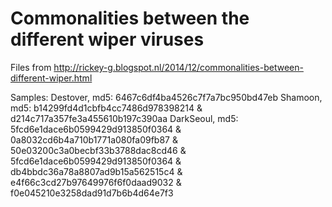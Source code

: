 # Commonalities between the different wiper viruses

Files from http://rickey-g.blogspot.nl/2014/12/commonalities-between-different-wiper.html



Samples:
Destover, md5: 6467c6df4ba4526c7f7a7bc950bd47eb
Shamoon, md5: b14299fd4d1cbfb4cc7486d978398214 & d214c717a357fe3a455610b197c390aa
DarkSeoul, md5: 5fcd6e1dace6b0599429d913850f0364 & 0a8032cd6b4a710b1771a080fa09fb87 & 50e03200c3a0becbf33b3788dac8cd46 & 5fcd6e1dace6b0599429d913850f0364 & db4bbdc36a78a8807ad9b15a562515c4 & e4f66c3cd27b97649976f6f0daad9032 & f0e045210e3258dad91d7b6b4d64e7f3
